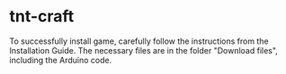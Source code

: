 # tnt-craft

To successfully install game, carefully follow the instructions from the Installation Guide. The necessary files are in the folder "Download files", including the Arduino code.
